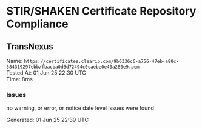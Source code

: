 # STIR/SHAKEN Certificate Repository Compliance

## TransNexus

Name: `https://certificates.clearip.com/9b6336c6-a756-47eb-a80c-384319297ebb/fbacba0d6d72494c0caebe0e40a280e9.pem`\
Tested At: 01 Jun 25 22:30 UTC\
Time: 8ms

### Issues

no warning, or error, or notice date level issues were found

Generated: 01 Jun 25 22:39 UTC